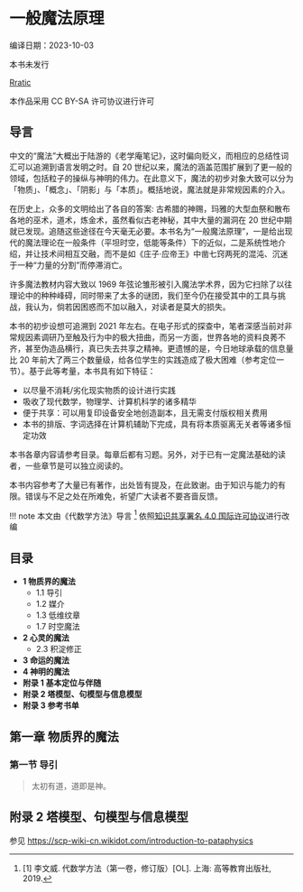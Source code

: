 # 一般魔法原理
编译日期：2023-10-03

本书未发行

[Rratic](https://github.com/rratic/)

本作品采用 CC BY-SA 许可协议进行许可

## 导言
中文的“魔法”大概出于陆游的《老学庵笔记》，这时偏向贬义，而相应的总结性词汇可以追溯到语言发明之时。自 20 世纪以来，魔法的涵盖范围扩展到了更一般的领域，包括粒子的操纵与神明的伟力。在此意义下，魔法的初步对象大致可以分为「物质」、「概念」、「阴影」与「本质」。概括地说，魔法就是非常规因素的介入。

在历史上，众多的文明给出了各自的答案: 古希腊的神赐，玛雅的大型血祭和散布各地的巫术，道术，炼金术，虽然看似古老神秘，其中大量的漏洞在 20 世纪中期就已发现。追随这些途径在今天毫无必要。本书名为“一般魔法原理”，一是给出现代的魔法理论在一般条件（平坦时空，低能等条件）下的近似，二是系统性地介绍，并让技术间相互交融，而不是如《庄子·应帝王》中凿七窍两死的混沌、沉迷于一种“力量的分割”而停滞消亡。

许多魔法教材内容大致以 1969 年弦论雏形被引入魔法学术界，因为它扫除了以往理论中的种种峰碍，同时带来了太多的谜团，我们至今仍在接受其中的工具与挑战，我认为，倘若因困惑而不加以融入，对读者是莫大的损失。

本书的初步设想可追溯到 2021 年左右。在电子形式的探查中，笔者深感当前对非常规因素调研乃至触及行为中的极大扭曲，而另一方面，世界各地的资料良莠不齐，甚至伪造品横行，真已失去共享之精神。更遗憾的是，今日地球承载的信息量比 20 年前大了两三个数量级，给各位学生的实践造成了极大困难（参考定位一节）。基于此等考量，本书具有如下特征：
* 以尽量不消耗/劣化现实物质的设计进行实践
* 吸收了现代数学，物理学、计算机科学的诸多精华
* 便于共享：可以用复印设备安全地创造副本，且无需支付版权相关费用
* 本书的排版、字词选择在计算机辅助下完成，具有将本质驱离无关者等诸多恒定功效

本书各章内容请参考目录。每章后都有习题。另外，对于已有一定魔法基础的读者，一些章节是可以独立阅读的。

本书内容参考了大量已有著作，出处皆有提及，在此致谢。由于知识与能力的有限。错误与不足之处在所难免，祈望广大读者不要吝啬反馈。

!!! note
	本文由《代数学方法》导言 [^1] 依照[知识共享署名 4.0 国际许可协议](https://creativecommons.org/licenses/by/4.0/)进行改编

## 目录
* **1 物质界的魔法**
	* 1.1 导引
	* 1.2 媒介
	* 1.3 低维纹章
	* 1.7 时空魔法
* **2 心灵的魔法**
	* 2.3 积淀修正
* **3 命运的魔法**
* **4 神明的魔法**
* **附录 1 基本定位与伴随**
* **附录 2 塔模型、句模型与信息模型**
* **附录 3 参考书单**

## 第一章 物质界的魔法
### 第一节 导引
> 太初有道，道即是神。

## 附录 2 塔模型、句模型与信息模型
参见 <https://scp-wiki-cn.wikidot.com/introduction-to-pataphysics>

[^1]: [1] 李文威. 代数学方法（第一卷，修订版）[OL]. 上海: 高等教育出版社, 2019.
